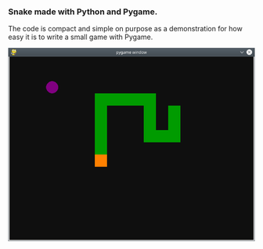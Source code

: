 ### Snake made with Python and Pygame.

The code is compact and simple on purpose as a demonstration for 
how easy it is to write a small game with Pygame.

![game screenshot](/snake.png)
